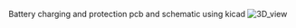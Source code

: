 Battery charging and protection pcb and schematic using kicad 
![3D_view](https://user-images.githubusercontent.com/70705854/97894560-ef94aa80-1d32-11eb-931f-0ba99f8bf351.png)
